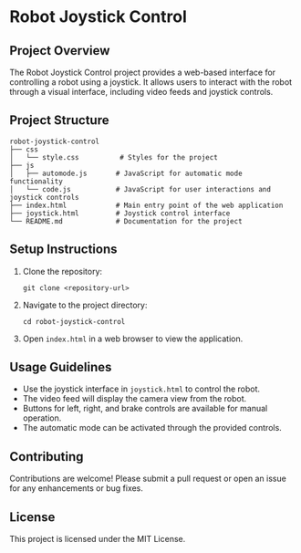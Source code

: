# Robot Joystick Control

## Project Overview
The Robot Joystick Control project provides a web-based interface for controlling a robot using a joystick. It allows users to interact with the robot through a visual interface, including video feeds and joystick controls.

## Project Structure
```
robot-joystick-control
├── css
│   └── style.css          # Styles for the project
├── js
│   ├── automode.js       # JavaScript for automatic mode functionality
│   └── code.js           # JavaScript for user interactions and joystick controls
├── index.html            # Main entry point of the web application
├── joystick.html         # Joystick control interface
└── README.md             # Documentation for the project
```

## Setup Instructions
1. Clone the repository:
   ```
   git clone <repository-url>
   ```
2. Navigate to the project directory:
   ```
   cd robot-joystick-control
   ```
3. Open `index.html` in a web browser to view the application.

## Usage Guidelines
- Use the joystick interface in `joystick.html` to control the robot.
- The video feed will display the camera view from the robot.
- Buttons for left, right, and brake controls are available for manual operation.
- The automatic mode can be activated through the provided controls.

## Contributing
Contributions are welcome! Please submit a pull request or open an issue for any enhancements or bug fixes.

## License
This project is licensed under the MIT License.